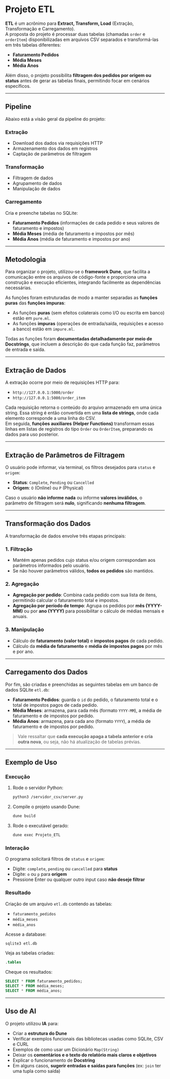 # Projeto ETL

**ETL** é um acrônimo para **Extract, Transform, Load** (Extração, Transformação e Carregamento).  
A proposta do projeto é processar duas tabelas (chamadas `order` e `orderItem`) disponibilizadas em arquivos CSV separados e transformá-las em três tabelas diferentes:

- **Faturamento Pedidos**
- **Média Meses**
- **Média Anos**

Além disso, o projeto possibilita **filtragem dos pedidos por origem ou status** antes de gerar as tabelas finais, permitindo focar em cenários específicos.

---

## Pipeline

Abaixo está a visão geral da pipeline do projeto:

### Extração

- Download dos dados via requisições HTTP  
- Armazenamento dos dados em registros  
- Captação de parâmetros de filtragem  

### Transformação

- Filtragem de dados  
- Agrupamento de dados  
- Manipulação de dados  

### Carregamento

Cria e preenche tabelas no SQLite:

- **Faturamento Pedidos** (informações de cada pedido e seus valores de faturamento e impostos)
- **Média Meses** (média de faturamento e impostos por mês)
- **Média Anos** (média de faturamento e impostos por ano)

---

## Metodologia

Para organizar o projeto, utilizou-se o **framework Dune**, que facilita a comunicação entre os arquivos de código-fonte e proporciona uma construção e execução eficientes, integrando facilmente as dependências necessárias.

As funções foram estruturadas de modo a manter separadas as **funções puras** das **funções impuras**:

- As funções **puras** (sem efeitos colaterais como I/O ou escrita em banco) estão em `pure.ml`.
- As funções **impuras** (operações de entrada/saída, requisições e acesso a banco) estão em `impure.ml`.

Todas as funções foram **documentadas detalhadamente por meio de Docstrings**, que incluem a descrição do que cada função faz, parâmetros de entrada e saída.

---

## Extração de Dados

A extração ocorre por meio de requisições HTTP para:

- `http://127.0.0.1:5000/order`
- `http://127.0.0.1:5000/order_item`

Cada requisição retorna o conteúdo do arquivo armazenado em uma única string. Essa string é então convertida em uma **lista de strings**, onde cada elemento corresponde a uma linha do CSV.  
Em seguida, **funções auxiliares (Helper Functions)** transformam essas linhas em listas de registros do tipo `Order` ou `OrderItem`, preparando os dados para uso posterior.

---

## Extração de Parâmetros de Filtragem

O usuário pode informar, via terminal, os filtros desejados para `status` e `origem`:

- **Status**: `Complete`, `Pending` ou `Cancelled`  
- **Origem**: `O` (Online) ou `P` (Physical)

Caso o usuário **não informe nada** ou informe **valores inválidos**, o parâmetro de filtragem será **nulo**, significando **nenhuma filtragem**.

---

## Transformação dos Dados

A transformação de dados envolve três etapas principais:

### 1. Filtração

- Mantém apenas pedidos cujo status e/ou origem correspondam aos parâmetros informados pelo usuário.  
- Se não houver parâmetros válidos, **todos os pedidos** são mantidos.

### 2. Agregação

- **Agregação por pedido**: Combina cada pedido com sua lista de itens, permitindo calcular o faturamento total e impostos.  
- **Agregação por período de tempo**: Agrupa os pedidos por **mês (YYYY-MM)** ou por **ano (YYYY)** para possibilitar o cálculo de médias mensais e anuais.

### 3. Manipulação

- Cálculo de **faturamento (valor total)** e **impostos pagos** de cada pedido.  
- Cálculo da **média de faturamento** e **média de impostos pagos** por mês e por ano.

---

## Carregamento dos Dados

Por fim, são criadas e preenchidas as seguintes tabelas em um banco de dados SQLite `etl.db`:

- **Faturamento Pedidos**: guarda o `id` do pedido, o faturamento total e o total de impostos pagos de cada pedido.
- **Média Meses**: armazena, para cada mês (formato `YYYY-MM`), a média de faturamento e de impostos por pedido.
- **Média Anos**: armazena, para cada ano (formato `YYYY`), a média de faturamento e de impostos por pedido.

> Vale ressaltar que **cada execução apaga a tabela anterior e cria outra nova**, ou seja, não há atualização de tabelas prévias.

---

## Exemplo de Uso

### Execução

1. Rode o servidor Python:  
   ```bash
   python3 /servidor_csv/server.py
   ```

2. Compile o projeto usando Dune:  
   ```bash
   dune build
   ```

3. Rode o executável gerado:  
   ```bash
   dune exec Projeto_ETL
   ```

### Interação

O programa solicitará filtros de `status` e `origem`:

- Digite: `complete`, `pending` ou `cancelled` para **status**  
- Digite: `o` ou `p` para **origem**  
- Pressione Enter ou qualquer outro input caso **não deseje filtrar**

### Resultado

Criação de um arquivo `etl.db` contendo as tabelas:

- `faturamento_pedidos`
- `média_meses`
- `média_anos`

Acesse a database:

```bash
sqlite3 etl.db
```

Veja as tabelas criadas:

```sql
.tables
```

Cheque os resultados:

```sql
SELECT * FROM faturamento_pedidos;
SELECT * FROM média_meses;
SELECT * FROM média_anos;
```

---

## Uso de AI

O projeto utilizou **IA** para:

- Criar a **estrutura do Dune**
- Verificar exemplos funcionais das bibliotecas usadas como SQLite, CSV e CURL
- Exemplos de como usar um Dicionário `Map(String)`
- Deixar os **comentários e o texto do relatório mais claros e objetivos**
- Explicar o funcionamento de **Docstring**
- Em alguns casos, **sugerir entradas e saídas para funções** (ex: `join` ter uma tupla como saída)
